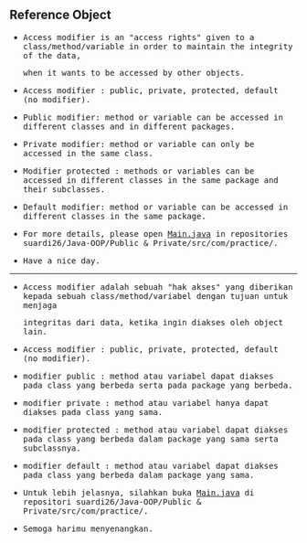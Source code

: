 ## Reference Object

- <samp>Access modifier is an "access rights" given to a class/method/variable in order to maintain the integrity of the data,</samp> 
  
  <samp>when it wants to be accessed by other objects.</samp>
        
- <samp>Access modifier : public, private, protected, default (no modifier).</samp>
        
- <samp>Public modifier: method or variable can be accessed in different classes and in different packages.</samp>

- <samp>Private modifier: method or variable can only be accessed in the same class.</samp>

- <samp>Modifier protected : methods or variables can be accessed in different classes in the same package and their subclasses.</samp>

- <samp>Default modifier: method or variable can be accessed in different classes in the same package.</samp>

- <samp>For more details, please open [Main.java](https://github.com/suardi26/Java-OOP/blob/main/Public%20%26%20Private/src/com/practice/Main.java) in repositories suardi26/Java-OOP/Public & Private/src/com/practice/.</samp>

- <samp>Have a nice day.</samp>

---

- <samp>Access modifier adalah sebuah "hak akses" yang diberikan kepada sebuah class/method/variabel dengan tujuan untuk menjaga</samp> 
  
  <samp>integritas dari data, ketika ingin diakses oleh object lain.</samp>
        
- <samp>Access modifier : public, private, protected, default (no modifier).</samp>
        
- <samp>modifier public    : method atau variabel dapat diakses pada class yang berbeda serta pada package yang berbeda.</samp>

- <samp>modifier private   : method atau variabel hanya dapat diakses pada class yang sama.</samp>

- <samp>modifier protected : method atau variabel dapat diakses pada class yang berbeda dalam package yang sama serta subclassnya.</samp>

- <samp>modifier default   : method atau variabel dapat diakses pada class yang berbeda dalam package yang sama.</samp>

- <samp>Untuk lebih jelasnya, silahkan buka [Main.java](https://github.com/suardi26/Java-OOP/blob/main/Public%20%26%20Private/src/com/practice/Main.java) di repositori suardi26/Java-OOP/Public & Private/src/com/practice/.</samp>

- <samp>Semoga harimu menyenangkan.</samp>
